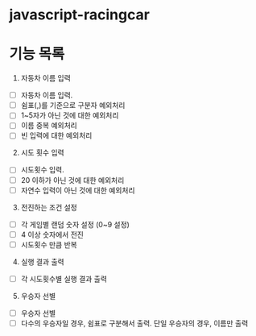 # javascript-racingcar

# 기능 목록

1. 자동차 이름 입력

- [ ] 자동차 이름 입력.
- [ ] 쉼표(,)를 기준으로 구분자 예외처리
- [ ] 1~5자가 아닌 것에 대한 예외처리
- [ ] 이름 중복 예외처리
- [ ] 빈 입력에 대한 예외처리

2. 시도 횟수 입력

- [ ] 시도횟수 입력.
- [ ] 20 이하가 아닌 것에 대한 예외처리
- [ ] 자연수 입력이 아닌 것에 대한 예외처리

3. 전진하는 조건 설정

- [ ] 각 게임별 랜덤 숫자 설정 (0~9 설정)
- [ ] 4 이상 숫자에서 전진
- [ ] 시도횟수 만큼 반복

4. 실행 결과 출력

- [ ] 각 시도횟수별 실행 결과 출력

5. 우승자 선별

- [ ] 우승자 선별
- [ ] 다수의 우승자일 경우, 쉼표로 구분해서 출력. 단일 우승자의 경우, 이름만 출력
